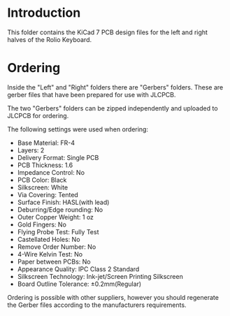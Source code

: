 # Introduction

This folder contains the KiCad 7 PCB design files for the left and right halves of the Rolio Keyboard.

# Ordering

Inside the "Left" and "Right" folders there are "Gerbers" folders. These are gerber files that have been prepared for use with JLCPCB.

The two "Gerbers" folders can be zipped independently and uploaded to JLCPCB for ordering.

The following settings were used when ordering:
* Base Material:	FR-4
* Layers:	2
* Delivery Format:	Single PCB
* PCB Thickness:	1.6
* Impedance Control:	No	
* PCB Color:	Black
* Silkscreen:	White
* Via Covering:	Tented
* Surface Finish:	HASL(with lead)
* Deburring/Edge rounding:	No
* Outer Copper Weight:	1 oz
* Gold Fingers:	No
* Flying Probe Test:	Fully Test
* Castellated Holes:	No
* Remove Order Number:	No
* 4-Wire Kelvin Test:	No
* Paper between PCBs:	No
* Appearance Quality:	IPC Class 2 Standard
* Silkscreen Technology:	Ink-jet/Screen Printing Silkscreen
* Board Outline Tolerance:	±0.2mm(Regular)

Ordering is possible with other suppliers, however you should regenerate the Gerber files according to the manufacturers requirements.
